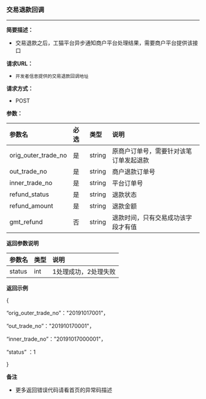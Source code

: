 ### 交易退款回调

---

**简要描述：**

* 交易退款之后，工猫平台异步通知商户平台处理结果，需要商户平台提供该接口

**请求URL：**

* `开发者信息提供的交易退款回调地址`

**请求方式：**

* POST

**参数：**

| 参数名 | 必选 | 类型 | 说明 |
| :--- | :--- | :--- | :--- |
| orig\_outer\_trade\_no | 是 | string | 原商户订单号，需要针对该笔订单发起退款 |
| out\_trade\_no | 是 | string | 商户退款订单号 |
| inner\_trade\_no | 是 | string | 平台订单号 |
| refund\_status | 是 | string | 退款状态 |
| refund\_amount | 是 | string | 退款金额 |
| gmt\_refund | 否 | string | 退款时间，只有交易成功该字段才有值 |

**返回参数说明**

| 参数名 | 类型 | 说明 |
| :--- | :--- | :--- |
| status | int | 1处理成功，2处理失败 |

**返回示例**

{

“orig\_outer\_trade\_no”："20191017001"，

“out\_trade\_no”："201910170001"，

“inner\_trade\_no”："20191017000001"，

“status” ：1

}

**备注**

* 更多返回错误代码请看首页的异常码描述



